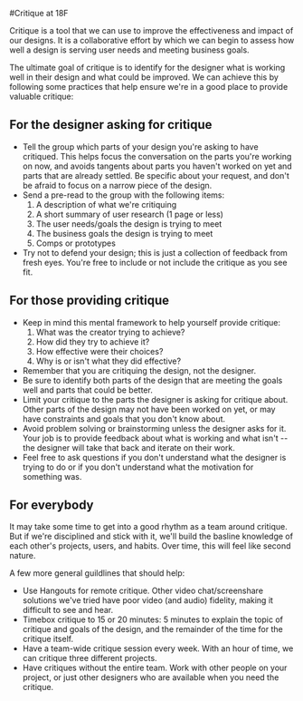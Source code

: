 #Critique at 18F

Critique is a tool that we can use to improve the effectiveness and impact of our designs. It is a collaborative
effort by which we can begin to assess how well a design is serving user needs and meeting business goals.

The ultimate goal of critique is to identify for the designer what is working well in their design and what could be
improved. We can achieve this by following some practices that help ensure we're in a good place to provide valuable
critique:

## For the designer asking for critique

* Tell the group which parts of your design you're asking to have critiqued. This helps focus the conversation on the
parts you're working on now, and avoids tangents about parts you haven't worked on yet and parts that are already
settled. Be specific about your request, and don't be afraid to focus on a narrow piece of the design.
* Send a pre-read to the group with the following items:
  1. A description of what we're critiquing
  2. A short summary of user research (1 page or less)
  3. The user needs/goals the design is trying to meet
  4. The business goals the design is trying to meet
  5. Comps or prototypes
* Try not to defend your design; this is just a collection of feedback from fresh eyes. You're free to include or not
include the critique as you see fit.

## For those providing critique

* Keep in mind this mental framework to help yourself provide critique:
  1. What was the creator trying to achieve?
  2. How did they try to achieve it?
  3. How effective were their choices?
  4. Why is or isn't what they did effective?
* Remember that you are critiquing the design, not the designer.
* Be sure to identify both parts of the design that are meeting the goals well and parts that could be better.
* Limit your critique to the parts the designer is asking for critique about. Other parts of the design may not have
been worked on yet, or may have constraints and goals that you don't know about.
* Avoid problem solving or brainstorming unless the designer asks for it. Your job is to provide feedback about what
is working and what isn't -- the designer will take that back and iterate on their work.
* Feel free to ask questions if you don't understand what the designer is trying to do or if you don't understand
what the motivation for something was.

## For everybody
It may take some time to get into a good rhythm as a team around critique. But if we're disciplined and stick with
it, we'll build the basline knowledge of each other's projects, users, and habits. Over time, this will feel like
second nature.

A few more general guildlines that should help:

* Use Hangouts for remote critique. Other video chat/screenshare solutions we've tried have poor video (and audio)
fidelity, making it difficult to see and hear.
* Timebox critique to 15 or 20 minutes: 5 minutes to explain the topic of critique and goals of the design, and the
remainder of the time for the critique itself.
* Have a team-wide critique session every week. With an hour of time, we can critique three different projects.
* Have critiques without the entire team. Work with other people on your project, or just other designers who are
available when you need the critique.

